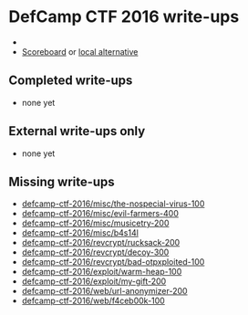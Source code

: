 # DefCamp CTF 2016 write-ups

* <TODO>
* [Scoreboard](TODO) or [local alternative](TODOLOCAL)

## Completed write-ups

* none yet

## External write-ups only

* none yet

## Missing write-ups

* [defcamp-ctf-2016/misc/the-nospecial-virus-100](defcamp-ctf-2016/misc/the-nospecial-virus-100)
* [defcamp-ctf-2016/misc/evil-farmers-400](defcamp-ctf-2016/misc/evil-farmers-400)
* [defcamp-ctf-2016/misc/musicetry-200](defcamp-ctf-2016/misc/musicetry-200)
* [defcamp-ctf-2016/misc/b4s14l](defcamp-ctf-2016/misc/b4s14l)
* [defcamp-ctf-2016/revcrypt/rucksack-200](defcamp-ctf-2016/revcrypt/rucksack-200)
* [defcamp-ctf-2016/revcrypt/decoy-300](defcamp-ctf-2016/revcrypt/decoy-300)
* [defcamp-ctf-2016/revcrypt/bad-otpxploited-100](defcamp-ctf-2016/revcrypt/bad-otpxploited-100)
* [defcamp-ctf-2016/exploit/warm-heap-100](defcamp-ctf-2016/exploit/warm-heap-100)
* [defcamp-ctf-2016/exploit/my-gift-200](defcamp-ctf-2016/exploit/my-gift-200)
* [defcamp-ctf-2016/web/url-anonymizer-200](defcamp-ctf-2016/web/url-anonymizer-200)
* [defcamp-ctf-2016/web/f4ceb00k-100](defcamp-ctf-2016/web/f4ceb00k-100)